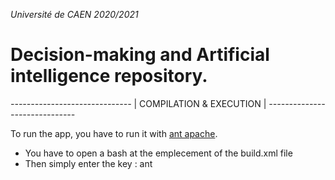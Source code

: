 *Université de CAEN 2020/2021*

# Decision-making and Artificial intelligence  repository.

*------------------------------*
|    COMPILATION & EXECUTION   |
*------------------------------*

To run the app, you have to run it with [ant apache](https://ant.apache.org/).
- You have to open a bash at the emplecement of the build.xml file
- Then simply enter the key : ant
